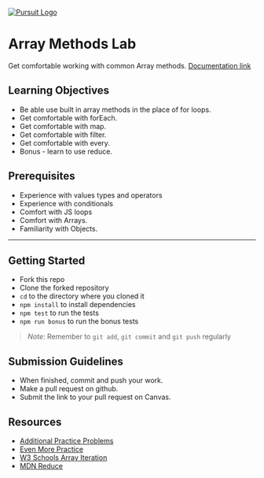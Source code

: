[![Pursuit Logo](https://avatars1.githubusercontent.com/u/5825944?s=200&v=4)](https://pursuit.org)


# Array Methods Lab
Get comfortable working with common Array methods. [Documentation link](https://joinpursuit.github.io/array_methods_assignment/)

## Learning Objectives 
 * Be able use built in array methods in the place of for loops. 
 * Get comfortable with forEach. 
 * Get comfortable with map.
 * Get comfortable with filter.
 * Get comfortable with every.
 * Bonus - learn to use reduce.

 ## Prerequisites 
  * Experience with values types and operators 
  * Experience with conditionals 
  * Comfort with JS loops 
  * Comfort with Arrays. 
  * Familiarity with Objects. 

  ___

  ## Getting Started 
* Fork this repo
* Clone the forked repository
* `cd` to the directory where you cloned it
* `npm install` to install dependencies
* `npm test` to run the tests
* `npm run bonus` to run the bonus tests

> *Note*: Remember to `git add`, `git commit` and `git push` regularly


## Submission Guidelines
  * When finished, commit and push your work.
  * Make a pull request on github.
  * Submit the link to your pull request on Canvas. 

## Resources 
 - [Additional Practice Problems](https://the-winter.github.io/codingjs/ )
 - [Even More Practice](https://github.com/souiukoto/javascript-test-generator)
 - [W3 Schools Array Iteration](https://www.w3schools.com/js/js_array_iteration.asp)
 - [MDN Reduce](https://developer.mozilla.org/en-US/docs/Web/JavaScript/Reference/Global_Objects/Array/Reduce)
